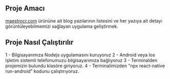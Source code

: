 ## **Proje Amacı**

[maestrocr.com](http://maestrocr.com/) ürününe ait blog yazılarının listesini ve her yazıya ait detayı görüntüleyebilmemizi sağlayan uygulama geliştirmek.

## **Proje Nasıl Çalıştırılır**

1 - Bilgisayarımıza Nodejs uygulamasını kuruyoruz
2 - Android veya Ios işletim sistemli telefonumuzu bilgisayarımıza bağlıyoruz
3 - Terminalden projemizin bulundu klasöre giriyoruz.
4 - Terminalimizden "npx react-native run-android" kodunu çalıştırıyoruz.